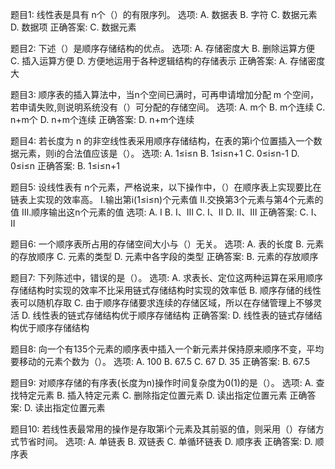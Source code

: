 题目1: 线性表是具有 n个（）的有限序列。
选项:
A. 数据表
B. 字符
C. 数据元素
D. 数据项
正确答案: C. 数据元素

题目2: 下述（）是顺序存储结构的优点。
选项:
A. 存储密度大
B. 删除运算方便
C. 插入运算方便
D. 方便地运用于各种逻辑结构的存储表示
正确答案: A. 存储密度大

题目3: 顺序表的插入算法中，当n个空间已满时，可再申请增加分配 m 个空间，若申请失败,则说明系统没有（）可分配的存储空间。
选项:
A. m个
B. m个连续
C. n+m个
D. n+m个连续
正确答案: D. n+m个连续

题目4: 若长度为 n 的非空线性表采用顺序存储结构，在表的第i个位置插入一个数据元素，则i的合法值应该是（）。
选项:
A. 1≤i≤n
B. 1≤i≤n+1
C. 0≤i≤n-1
D. 0≤i≤n
正确答案: B. 1≤i≤n+1

题目5: 设线性表有 n个元素，严格说来，以下操作中，（）在顺序表上实现要比在链表上实现的效率高。
Ⅰ.输出第i(1≤i≤n)个元素值
Ⅱ.交换第3个元素与第4个元素的值
Ⅲ.顺序输出这n个元素的值
选项:
A. Ⅰ
B. Ⅰ、Ⅲ
C. Ⅰ、Ⅱ
D. Ⅱ、Ⅲ
正确答案: C. Ⅰ、Ⅱ

题目6: 一个顺序表所占用的存储空间大小与（）无关。
选项:
A. 表的长度
B. 元素的存放顺序
C. 元素的类型
D. 元素中各字段的类型
正确答案: B. 元素的存放顺序

题目7: 下列陈述中，错误的是（）。
选项:
A. 求表长、定位这两种运算在采用顺序存储结构时实现的效率不比采用链式存储结构时实现的效率低
B. 顺序存储的线性表可以随机存取
C. 由于顺序存储要求连续的存储区域，所以在存储管理上不够灵活
D. 线性表的链式存储结构优于顺序存储结构
正确答案: D. 线性表的链式存储结构优于顺序存储结构

题目8: 向一个有135个元素的顺序表中插入一个新元素并保持原来顺序不变，平均要移动的元素个数为（）。
选项:
A. 100
B. 67.5
C. 67
D. 35
正确答案: B. 67.5

题目9: 对顺序存储的有序表(长度为n)操作时间复杂度为0(1)的是（）。
选项:
A. 查找特定元素
B. 插入特定元素
C. 删除指定位置元素
D. 读出指定位置元素
正确答案: D. 读出指定位置元素

题目10: 若线性表最常用的操作是存取第i个元素及其前驱的值，则采用（）存储方式节省时间。
选项:
A. 单链表
B. 双链表
C. 单循环链表
D. 顺序表
正确答案: D. 顺序表
